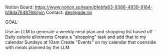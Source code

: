 Notion Board: https://www.notion.so/team/bfebfa83-9386-4939-9184-b18da7648768/join
Contact: dev@jade.rip


GOAL:

Use an LLM to generate a weekly meal plan and shopping list based off Daily calorie allotments
Create a "shopping" task and add that to my calendar Sundays at 10am
Create "Events" on my calendar that coenside with meals planned by the LLM 